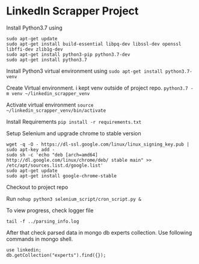 # LinkedIn Scrapper Project


Install Python3.7 using
```
sudo apt-get update
sudo apt-get install build-essential libpq-dev libssl-dev openssl libffi-dev zlib1g-dev
sudo apt-get install python3-pip python3.7-dev
sudo apt-get install python3.7
```

Install Python3 virtual environment using
```sudo apt-get install python3.7-venv```


Create Virtual environment. i kept venv outside of project repo.
```python3.7 -m venv ~/linkedin_scrapper_venv```

Activate virtual environment
```source ~/linkedin_scrapper_venv/bin/activate```

Install Requirements
```pip install -r requirements.txt```


Setup Selenium and upgrade chrome to stable version
```
wget -q -O - https://dl-ssl.google.com/linux/linux_signing_key.pub | sudo apt-key add -
sudo sh -c 'echo "deb [arch=amd64] http://dl.google.com/linux/chrome/deb/ stable main" >> /etc/apt/sources.list.d/google.list'
sudo apt-get update 
sudo apt-get install google-chrome-stable
```

Checkout to project repo

Run `nohup python3 selenium_script/cron_script.py &`

To view progress, check logger file
```shell script
tail -f ../parsing_info.log
```


After that check parsed data in mongo db experts collection. Use following commands in mongo shell.
```
use linkedin;
db.getCollection("experts").find({});
```


